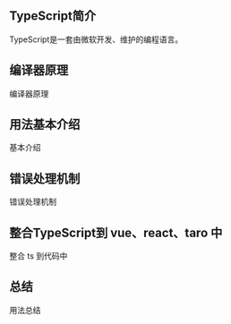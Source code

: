 ## TypeScript简介
TypeScript是一套由微软开发、维护的编程语言。


## 编译器原理
编译器原理


## 用法基本介绍
基本介绍


## 错误处理机制
错误处理机制


## 整合TypeScript到 vue、react、taro 中
整合 ts 到代码中


## 总结
用法总结